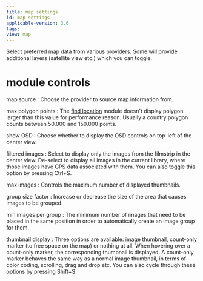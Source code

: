 ```yaml
---
title: map settings
id: map-settings
applicable-version: 3.6
tags:
view: map
---
```


Select preferred map data from various providers. Some will provide additional layers (satellite view etc.) which you can toggle.

# module controls

map source
: Choose the provider to source map information from.

max polygon points
: The [find location](./find-location.md) module doesn't display polygon larger than this value for performance reason. Usually a country polygon counts between 50.000 and 150.000 points.

show OSD
: Choose whether to display the OSD controls on top-left of the center view.

filtered images
: Select to display only the images from the filmstrip in the center view. De-select to display all images in the current library, where those images have GPS data associated with them. You can also toggle this option by pressing Ctrl+S.

max images
: Controls the maximum number of displayed thumbnails.

group size factor
: Increase or decrease the size of the area that causes images to be grouped.

min images per group
: The minimum number of images that need to be placed in the same position in order to automatically create an image group for them.

thumbnail display
: Three options are available: image thumbnail, count-only marker (to free space on the map) or nothing at all. When hovering over a count-only marker, the corresponding thumbnail is displayed. A count-only marker behaves the same way as a normal image thumbnail, in terms of color coding, scrolling, drag and drop etc. You can also cycle through these options by pressing Shift+S.
